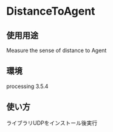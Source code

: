 # DistanceToAgent
## 使用用途
Measure the sense of distance to Agent
## 環境
processing 3.5.4
## 使い方
ライブラリUDPをインストール後実行

